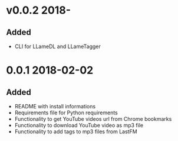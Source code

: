 # v0.0.2 2018-
## Added
- CLI for LLameDL and LLameTagger

# 0.0.1 2018-02-02

## Added
- README with install informations
- Requirements file for Python requirements
- Functionality to get YouTube videos url from Chrome bookmarks
- Functionality to download YouTube video as mp3 file
- Functionality to add tags to mp3 files from LastFM
